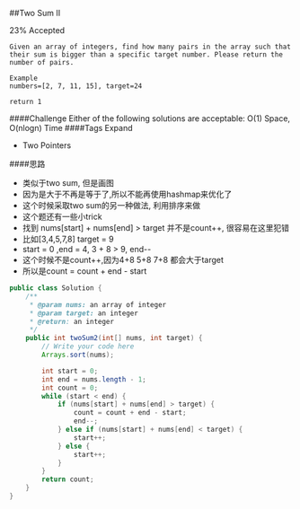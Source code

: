 ##Two Sum II

23% Accepted

	Given an array of integers, find how many pairs in the array such that their sum is bigger than a specific target number. Please return the number of pairs.

	Example
	numbers=[2, 7, 11, 15], target=24

	return 1

####Challenge
Either of the following solutions are acceptable:
O(1) Space, O(nlogn) Time
####Tags Expand
- Two Pointers

####思路
- 类似于two sum, 但是画图
- 因为是大于不再是等于了,所以不能再使用hashmap来优化了
- 这个时候采取two sum的另一种做法, 利用排序来做
- 这个题还有一些小trick
- 找到 nums[start] + nums[end] > target 并不是count++, 很容易在这里犯错
- 比如[3,4,5,7,8] target = 9
- start = 0 ,end = 4, 3 + 8 > 9, end--
- 这个时候不是count++,因为4+8 5+8 7+8 都会大于target
- 所以是count = count + end - start

```java
public class Solution {
    /**
     * @param nums: an array of integer
     * @param target: an integer
     * @return: an integer
     */
    public int twoSum2(int[] nums, int target) {
        // Write your code here
        Arrays.sort(nums);

        int start = 0;
        int end = nums.length - 1;
        int count = 0;
        while (start < end) {
            if (nums[start] + nums[end] > target) {
                count = count + end - start;
                end--;
            } else if (nums[start] + nums[end] < target) {
                start++;
            } else {
                start++;
            }
        }
        return count;
    }
}

```
